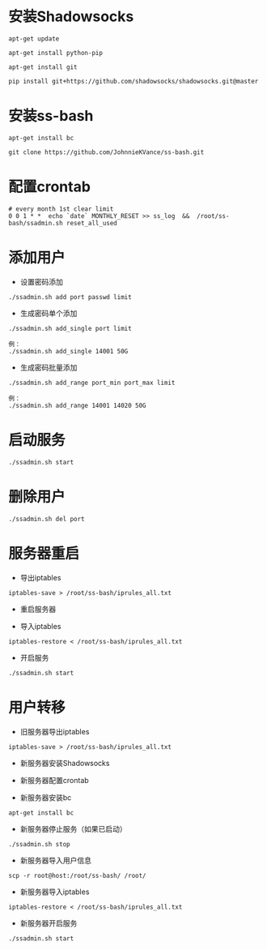 # 安装Shadowsocks

```
apt-get update

apt-get install python-pip

apt-get install git

pip install git+https://github.com/shadowsocks/shadowsocks.git@master
```

# 安装ss-bash

```
apt-get install bc

git clone https://github.com/JohnnieKVance/ss-bash.git
```

# 配置crontab

```
# every month 1st clear limit
0 0 1 * *  echo `date` MONTHLY_RESET >> ss_log  &&  /root/ss-bash/ssadmin.sh reset_all_used
```


# 添加用户
* 设置密码添加

```
./ssadmin.sh add port passwd limit
```

* 生成密码单个添加
		
```
./ssadmin.sh add_single port limit
	
例：
./ssadmin.sh add_single 14001 50G
```

* 生成密码批量添加
	
```
./ssadmin.sh add_range port_min port_max limit
	
例：
./ssadmin.sh add_range 14001 14020 50G
```

# 启动服务

```
./ssadmin.sh start
```


# 删除用户

```
./ssadmin.sh del port
```

# 服务器重启

* 导出iptables

```
iptables-save > /root/ss-bash/iprules_all.txt
```

* 重启服务器

* 导入iptables

```
iptables-restore < /root/ss-bash/iprules_all.txt
```

* 开启服务

```
./ssadmin.sh start
```

# 用户转移

* 旧服务器导出iptables

```
iptables-save > /root/ss-bash/iprules_all.txt
```

* 新服务器安装Shadowsocks

* 新服务器配置crontab

* 新服务器安装bc

```
apt-get install bc
```

* 新服务器停止服务（如果已启动）

```
./ssadmin.sh stop
```

* 新服务器导入用户信息

```
scp -r root@host:/root/ss-bash/ /root/
```

* 新服务器导入iptables

```
iptables-restore < /root/ss-bash/iprules_all.txt
```

* 新服务器开启服务

```
./ssadmin.sh start
```

